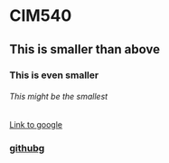 # CIM540

## This is smaller than above

### This is even smaller

###### This might be the smallest

[Link to google](http://www.google.com)

### [githubg](http://www.github.com)